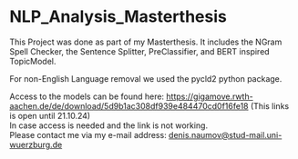 # NLP_Analysis_Masterthesis

This Project was done as part of my Masterthesis. It includes the NGram Spell Checker, the Sentence Splitter, PreClassifier, and BERT inspired TopicModel.

For non-English Language removal we used the pycld2 python package.

Access to the models can be found here: https://gigamove.rwth-aachen.de/de/download/5d9b1ac308df939e484470cd0f16fe18 (This links is open until 21.10.24)\
In case access is needed and the link is not working.\
Please contact me via my e-mail address: denis.naumov@stud-mail.uni-wuerzburg.de
